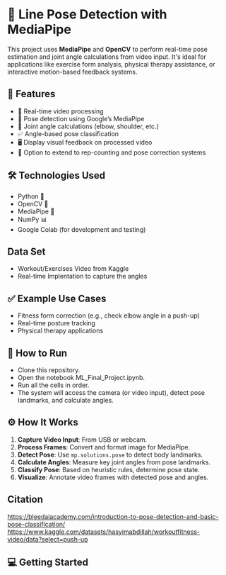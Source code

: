 # 📐 Line Pose Detection with MediaPipe

This project uses **MediaPipe** and **OpenCV** to perform real-time pose estimation and joint angle calculations from video input. It's ideal for applications like exercise form analysis, physical therapy assistance, or interactive motion-based feedback systems.

## 🚀 Features

- 📸 Real-time video processing
- 🧍 Pose detection using Google’s MediaPipe
- 📐 Joint angle calculations (elbow, shoulder, etc.)
- ✅ Angle-based pose classification
- 🖥️ Display visual feedback on processed video
- 🔁 Option to extend to rep-counting and pose correction systems

## 🛠️ Technologies Used

- Python 🐍
- OpenCV 🎥
- MediaPipe 🧠
- NumPy 📊
- Google Colab (for development and testing)

## Data Set
- Workout/Exercises Video from Kaggle
- Real-time Implentation to capture the angles

## ✅ Example Use Cases
- Fitness form correction (e.g., check elbow angle in a push-up)
- Real-time posture tracking
- Physical therapy applications

## 🚀 How to Run
- Clone this repository.
- Open the notebook ML_Final_Project.ipynb.
- Run all the cells in order.
- The system will access the camera (or video input), detect pose landmarks, and calculate angles.



## ⚙️ How It Works

1. **Capture Video Input**: From USB or webcam.
2. **Process Frames**: Convert and format image for MediaPipe.
3. **Detect Pose**: Use `mp.solutions.pose` to detect body landmarks.
4. **Calculate Angles**: Measure key joint angles from pose landmarks.
5. **Classify Pose**: Based on heuristic rules, determine pose state.
6. **Visualize**: Annotate video frames with detected pose and angles.
## Citation
https://bleedaiacademy.com/introduction-to-pose-detection-and-basic-pose-classification/
https://www.kaggle.com/datasets/hasyimabdillah/workoutfitness-video/data?select=push-up

## 💻 Getting Started

